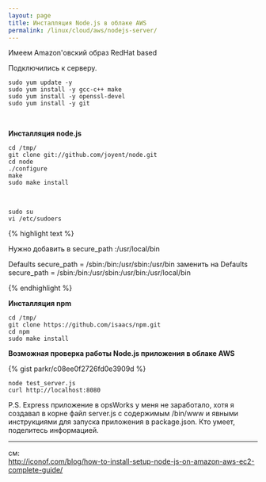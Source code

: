 ```yaml
---
layout: page
title: Инсталляция Node.js в облаке AWS
permalink: /linux/cloud/aws/nodejs-server/
---
```


Имеем Amazon'овский образ RedHat based  

Подключились к серверу.

    sudo yum update -y 
    sudo yum install -y gcc-c++ make
    sudo yum install -y openssl-devel
    sudo yum install -y git
    
<br/>

**Инсталляция node.js**
    
    cd /tmp/
    git clone git://github.com/joyent/node.git
    cd node
    ./configure
    make
    sudo make install
    
<br/>
    
    sudo su
    vi /etc/sudoers


{% highlight text %}

Нужно добавить в secure_path :/usr/local/bin

Defaults secure_path = /sbin:/bin:/usr/sbin:/usr/bin
заменить на
Defaults secure_path = /sbin:/bin:/usr/sbin:/usr/bin:/usr/local/bin

{% endhighlight %}

**Инсталляция npm**

    cd /tmp/
    git clone https://github.com/isaacs/npm.git
    cd npm
    sudo make install
    
    
    
**Возможная проверка работы Node.js приложения в облаке AWS**

{% gist parkr/c08ee0f2726fd0e3909d %}




    node test_server.js
    curl http://localhost:8080


P.S. Express приложение в opsWorks у меня не заработало, хотя я создавал в корне файл server.js с содержимым /bin/www и явными инструкциями для запуска приложения в package.json. Кто умеет, поделитесь информацией.

___
см:  
http://iconof.com/blog/how-to-install-setup-node-js-on-amazon-aws-ec2-complete-guide/
